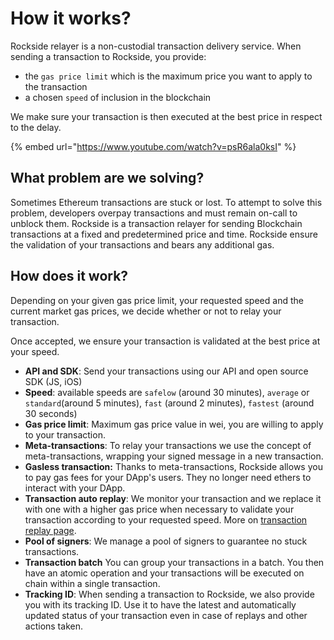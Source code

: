 # How it works?

Rockside relayer is a non-custodial transaction delivery service. When sending a transaction to Rockside, you provide:

* the `gas price limit` which is the maximum price you want to apply to the transaction
* a chosen `speed` of inclusion in the blockchain

We make sure your transaction is then executed at the best price in respect to the delay.

{% embed url="https://www.youtube.com/watch?v=psR6ala0ksI" %}

## What problem are we solving?

Sometimes Ethereum transactions are stuck or lost. To attempt to solve this problem, developers overpay transactions and must remain on-call to unblock them. Rockside is a transaction relayer for sending Blockchain transactions at a fixed and predetermined price and time. Rockside ensure the validation of your transactions and bears any additional gas.

## How does it work?

Depending on your given gas price limit, your requested speed and the current market gas prices, we decide whether or not to relay your transaction.

Once accepted, we ensure your transaction is validated at the best price at your speed.

* **API and SDK**: Send your transactions using our API and open source SDK \(JS, iOS\)
* **Speed**: available speeds are `safelow` \(around 30 minutes\), `average` or `standard`\(around 5 minutes\), `fast` \(around 2 minutes\), `fastest` \(around 30 seconds\)
* **Gas price limit**: Maximum gas price value in wei, you are willing to apply to your transaction.
* **Meta-transactions**: To relay your transactions we use the concept of meta-transactions, wrapping your signed message in a new transaction. 
* **Gasless transaction:** Thanks to meta-transactions, Rockside allows you to pay gas fees for your DApp's users. They no longer need ethers to interact with your DApp.
* **Transaction auto replay**: We monitor your transaction and we replace it with one with a higher gas price when necessary to validate your transaction according to your requested speed. More on [transaction replay page](https://github.com/rocksideio/technicaldoc/tree/9cfac19c42deb1f642ed99865999106aaf5c8c75/advanced/replay.md).
* **Pool of signers**: We manage a pool of signers to guarantee no stuck transactions.
* **Transaction batch** You can group your transactions in a batch. You then have an atomic operation and your transactions will be executed on chain within a single transaction.
* **Tracking ID**: When sending a transaction to Rockside, we also provide you with its tracking ID. Use it to have the latest and automatically updated status of your transaction even in case of replays and other actions taken.

## 

